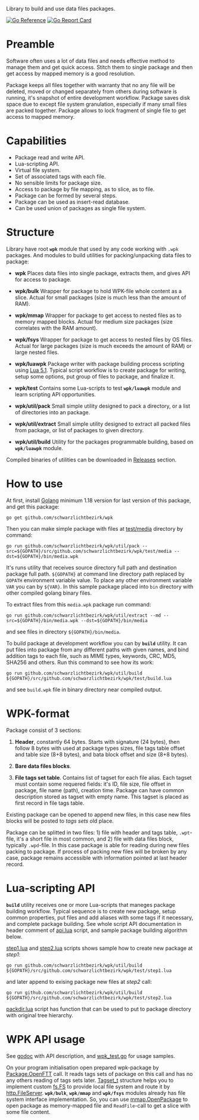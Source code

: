 
Library to build and use data files packages.

[![Go Reference](https://pkg.go.dev/badge/github.com/schwarzlichtbezirk/wpk.svg)](https://pkg.go.dev/github.com/schwarzlichtbezirk/wpk)
[![Go Report Card](https://goreportcard.com/badge/github.com/schwarzlichtbezirk/wpk)](https://goreportcard.com/report/github.com/schwarzlichtbezirk/wpk)

# Preamble

Software often uses a lot of data files and needs effective method to manage them and get quick access. Stitch them to single package and then get access by mapped memory is a good resolution.

Package keeps all files together with warranty that no any file will be deleted, moved or changed separately from others during software is running, it's snapshot of entire development workflow. Package saves disk space due to except file system granulation, especially if many small files are packed together. Package allows to lock fragment of single file to get access to mapped memory.

# Capabilities

* Package read and write API.
* Lua-scripting API.
* Virtual file system.
* Set of associated tags with each file.
* No sensible limits for package size.
* Access to package by file mapping, as to slice, as to file.
* Package can be formed by several steps.
* Package can be used as insert-read database.
* Can be used union of packages as single file system.

# Structure

Library have root **`wpk`** module that used by any code working with `.wpk` packages. And modules to build utilities for packing/unpacking data files to package:

* **wpk**
Places data files into single package, extracts them, and gives API for access to package.

* **wpk/bulk**
Wrapper for package to hold WPK-file whole content as a slice. Actual for small packages (size is much less than the amount of RAM).

* **wpk/mmap**
Wrapper for package to get access to nested files as to memory mapped blocks. Actual for medium size packages (size correlates with the RAM amount).

* **wpk/fsys**
Wrapper for package to get access to nested files by OS files. Actual for large packages (size is much exceeds the amount of RAM) or large nested files.

* **wpk/luawpk**
Package writer with package building process scripting using [Lua 5.1]([https://www.lua.org/manual/5.1/](https://www.lua.org/manual/5.1/)). Typical script workflow is to create package for writing, setup some options, put group of files to package, and finalize it.

* **wpk/test**
Contains some Lua-scripts to test **`wpk/luawpk`** module and learn scripting API opportunities.

* **wpk/util/pack**
Small simple utility designed to pack a directory, or a list of directories into an package.

* **wpk/util/extract**
Small simple utility designed to extract all packed files from package, or list of packages to given directory.

* **wpk/util/build**
Utility for the packages programmable building, based on **`wpk/luawpk`** module.

Compiled binaries of utilities can be downloaded in [Releases](https://github.com/schwarzlichtbezirk/wpk/releases) section.

# How to use

At first, install [Golang](https://go.dev/dl/) minimum 1.18 version for last version of this package, and get this package:

```batch
go get github.com/schwarzlichtbezirk/wpk
```

Then you can make simple package with files at [test/media](https://github.com/schwarzlichtbezirk/wpk/tree/master/test/media) directory by command:

```batch
go run github.com/schwarzlichtbezirk/wpk/util/pack --src=${GOPATH}/src/github.com/schwarzlichtbezirk/wpk/test/media --dst=${GOPATH}/bin/media.wpk
```

It's runs utility that receives source directory full path and destination package full path. `${GOPATH}` at command line directory path replaced by `GOPATH` environment variable value. To place any other environment variable `VAR` you can by `${VAR}`. In this sample package placed into `bin` directory with other compiled golang binary files.

To extract files from this `media.wpk` package run command:

```batch
go run github.com/schwarzlichtbezirk/wpk/util/extract --md --src=${GOPATH}/bin/media.wpk --dst=${GOPATH}/bin/media
```

and see files in directory `${GOPATH}/bin/media`.

To build package at development workflow you can by **`build`** utility. It can put files into package from any different paths with given names, and bind addition tags to each file, such as MIME types, keywords, CRC, MD5, SHA256 and others. Run this command to see how its work:

```batch
go run github.com/schwarzlichtbezirk/wpk/util/build ${GOPATH}/src/github.com/schwarzlichtbezirk/wpk/test/build.lua
```

and see `build.wpk` file in binary directory near compiled output.

# WPK-format

Package consist of 3 sections:

1. **Header**, constantly 64 bytes. Starts with signature (24 bytes), then follow 8 bytes with used at package types sizes, file tags table offset and table size (8+8 bytes), and bata block offset and size (8+8 bytes).

2. **Bare data files blocks**.

3. **File tags set table**. Contains list of tagset for each file alias. Each tagset must contain some requered fields: it's ID, file size, file offset in package, file name (path), creation time. Package can have common description stored as tagset with empty name. This tagset is placed as first record in file tags table.

Existing package can be opened to append new files, in this case new files blocks will be posted to *tags sets* old place.

Package can be splitted in two files: 1) file with header and tags table, `.wpt`-file, it's a short file in most common, and 2) file with data files block, typically `.wpd`-file. In this case package is able for reading during new files packing to package. If process of packing new files will be broken by any case, package remains accessible with information pointed at last header record.

# Lua-scripting API

**`build`** utility receives one or more Lua-scripts that maneges package building workflow. Typical sequence is to create new package, setup common properties, put files and add aliases with some tags if it necessary, and complete package building. See whole script API documentation in header comment of [api.lua](https://github.com/schwarzlichtbezirk/wpk/blob/master/test/api.lua) script, and sample package building algorithm below.

[step1.lua](https://github.com/schwarzlichtbezirk/wpk/blob/master/test/step1.lua) and [step2.lua](https://github.com/schwarzlichtbezirk/wpk/blob/master/test/step2.lua) scripts shows sample how to create new package at *step1*:

```batch
go run github.com/schwarzlichtbezirk/wpk/util/build ${GOPATH}/src/github.com/schwarzlichtbezirk/wpk/test/step1.lua
```

and later append to exising package new files at *step2* call:

```batch
go run github.com/schwarzlichtbezirk/wpk/util/build ${GOPATH}/src/github.com/schwarzlichtbezirk/wpk/test/step2.lua
```

[packdir.lua](https://github.com/schwarzlichtbezirk/wpk/blob/master/test/packdir.lua) script has function that can be used to put to package directory with original tree hierarchy.

# WPK API usage

See [godoc](https://pkg.go.dev/github.com/schwarzlichtbezirk/wpk) with API description, and [wpk_test.go](https://github.com/schwarzlichtbezirk/wpk/blob/master/wpk_test.go) for usage samples.

On your program initialisation open prepared wpk-package by [Package.OpenFTT](https://pkg.go.dev/github.com/schwarzlichtbezirk/wpk#Package.OpenFTT) call. It reads tags sets of package on this call and has no any others reading of tags sets later. [Tagset_t](https://pkg.go.dev/github.com/schwarzlichtbezirk/wpk#Tagset_t) structure helps you to implement custom [fs.FS](https://pkg.go.dev/pkg/io/fs/#FS) to provide local file system and route it by [http.FileServer](https://pkg.go.dev/pkg/net/http/#FileServer). **`wpk/bulk`**, **`wpk/mmap`** and **`wpk/fsys`** modules already has file system interface implementation. So, you can use [mmap.OpenPackage](https://pkg.go.dev/github.com/schwarzlichtbezirk/wpk/mmap#OpenPackage) to open package as memory-mapped file and `ReadFile`-call to get a slice with some file content.
